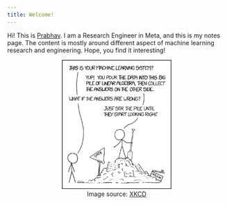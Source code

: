 ```yaml
---
title: Welcome!
---
```


Hi! This is [Prabhav](https://www.linkedin.com/in/prabhav-agrawal-81468315/). I am a Research Engineer in Meta, and this is my notes page. The content is mostly around different aspect of machine learning research and engineering. Hope, you find it interesting!

<div style="text-align: center;">
  <img src="images/xkcd_ml.png" width="50%">
  <figcaption> Image source: <a href="https://xkcd.com/1838/">XKCD</a>
  </figcaption>
</div>
